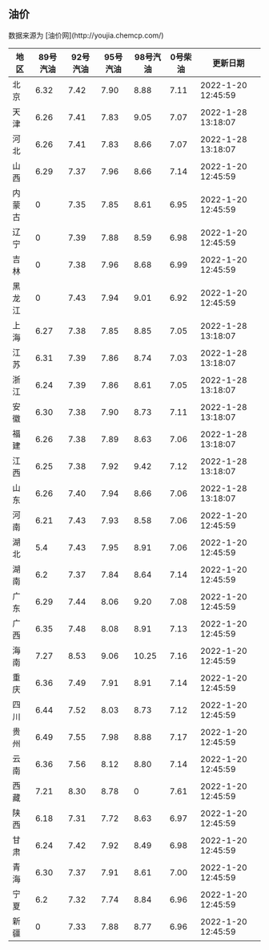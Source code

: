 
<!DOCTYPE html>
<html lang="zh-cn">
<head>
<link href="https://cdn.jsdelivr.net/gh/RookieFanzk/link/github.css" rel="stylesheet">
</head>

<body>
<h2>油价</h2>
<p>数据来源为 [油价网](http://youjia.chemcp.com/) </p>
<table>
<thead>
<tr>
<th>地区</th>
<th>89号汽油</th>
<th>92号汽油</th>
<th>95号汽油</th>
<th>98号汽油</th>
<th>0号柴油</th>
<th>更新日期</th>
</tr>
</thead>
<tbody>
<tr>
<td>北京</td>
<td>6.32</td>
<td>7.42</td>
<td>7.90</td>
<td>8.88</td>
<td>7.11</td>
<td>2022-1-20 12:45:59</td>
</tr>
<tr>
<td>天津</td>
<td>6.26</td>
<td>7.41</td>
<td>7.83</td>
<td>9.05</td>
<td>7.07</td>
<td>2022-1-28 13:18:07</td>
</tr>
<tr>
<td>河北</td>
<td>6.26</td>
<td>7.41</td>
<td>7.83</td>
<td>8.66</td>
<td>7.07</td>
<td>2022-1-28 13:18:07</td>
</tr>
<tr>
<td>山西</td>
<td>6.29</td>
<td>7.37</td>
<td>7.96</td>
<td>8.66</td>
<td>7.14</td>
<td>2022-1-20 12:45:59</td>
</tr>
<tr>
<td>内蒙古</td>
<td>0</td>
<td>7.35</td>
<td>7.85</td>
<td>8.61</td>
<td>6.95</td>
<td>2022-1-20 12:45:59</td>
</tr>
<tr>
<td>辽宁</td>
<td>0</td>
<td>7.39</td>
<td>7.88</td>
<td>8.59</td>
<td>6.98</td>
<td>2022-1-20 12:45:59</td>
</tr>
<tr>
<td>吉林</td>
<td>0</td>
<td>7.38</td>
<td>7.96</td>
<td>8.68</td>
<td>6.99</td>
<td>2022-1-20 12:45:59</td>
</tr>
<tr>
<td>黑龙江</td>
<td>0</td>
<td>7.43</td>
<td>7.94</td>
<td>9.01</td>
<td>6.92</td>
<td>2022-1-20 12:45:59</td>
</tr>
<tr>
<td>上海</td>
<td>6.27</td>
<td>7.38</td>
<td>7.85</td>
<td>8.85</td>
<td>7.05</td>
<td>2022-1-28 13:18:07</td>
</tr>
<tr>
<td>江苏</td>
<td>6.31</td>
<td>7.39</td>
<td>7.86</td>
<td>8.74</td>
<td>7.03</td>
<td>2022-1-28 13:18:07</td>
</tr>
<tr>
<td>浙江</td>
<td>6.24</td>
<td>7.39</td>
<td>7.86</td>
<td>8.61</td>
<td>7.05</td>
<td>2022-1-28 13:18:07</td>
</tr>
<tr>
<td>安徽</td>
<td>6.30</td>
<td>7.38</td>
<td>7.90</td>
<td>8.73</td>
<td>7.11</td>
<td>2022-1-28 13:18:07</td>
</tr>
<tr>
<td>福建</td>
<td>6.26</td>
<td>7.38</td>
<td>7.89</td>
<td>8.63</td>
<td>7.06</td>
<td>2022-1-28 13:18:07</td>
</tr>
<tr>
<td>江西</td>
<td>6.25</td>
<td>7.38</td>
<td>7.92</td>
<td>9.42</td>
<td>7.12</td>
<td>2022-1-28 13:18:07</td>
</tr>
<tr>
<td>山东</td>
<td>6.26</td>
<td>7.40</td>
<td>7.94</td>
<td>8.66</td>
<td>7.06</td>
<td>2022-1-28 13:18:07</td>
</tr>
<tr>
<td>河南</td>
<td>6.21</td>
<td>7.43</td>
<td>7.93</td>
<td>8.58</td>
<td>7.06</td>
<td>2022-1-20 12:45:59</td>
</tr>
<tr>
<td>湖北</td>
<td>5.4</td>
<td>7.43</td>
<td>7.95</td>
<td>8.91</td>
<td>7.06</td>
<td>2022-1-20 12:45:59</td>
</tr>
<tr>
<td>湖南</td>
<td>6.2</td>
<td>7.37</td>
<td>7.84</td>
<td>8.64</td>
<td>7.14</td>
<td>2022-1-20 12:45:59</td>
</tr>
<tr>
<td>广东</td>
<td>6.29</td>
<td>7.44</td>
<td>8.06</td>
<td>9.20</td>
<td>7.08</td>
<td>2022-1-20 12:45:59</td>
</tr>
<tr>
<td>广西</td>
<td>6.35</td>
<td>7.48</td>
<td>8.08</td>
<td>8.91</td>
<td>7.13</td>
<td>2022-1-20 12:45:59</td>
</tr>
<tr>
<td>海南</td>
<td>7.27</td>
<td>8.53</td>
<td>9.06</td>
<td>10.25</td>
<td>7.16</td>
<td>2022-1-20 12:45:59</td>
</tr>
<tr>
<td>重庆</td>
<td>6.36</td>
<td>7.49</td>
<td>7.91</td>
<td>8.91</td>
<td>7.14</td>
<td>2022-1-20 12:45:59</td>
</tr>
<tr>
<td>四川</td>
<td>6.44</td>
<td>7.52</td>
<td>8.03</td>
<td>8.73</td>
<td>7.12</td>
<td>2022-1-20 12:45:59</td>
</tr>
<tr>
<td>贵州</td>
<td>6.49</td>
<td>7.55</td>
<td>7.98</td>
<td>8.88</td>
<td>7.17</td>
<td>2022-1-20 12:45:59</td>
</tr>
<tr>
<td>云南</td>
<td>6.36</td>
<td>7.56</td>
<td>8.12</td>
<td>8.80</td>
<td>7.14</td>
<td>2022-1-20 12:45:59</td>
</tr>
<tr>
<td>西藏</td>
<td>7.21</td>
<td>8.30</td>
<td>8.78</td>
<td>0</td>
<td>7.61</td>
<td>2022-1-20 12:45:59</td>
</tr>
<tr>
<td>陕西</td>
<td>6.18</td>
<td>7.31</td>
<td>7.72</td>
<td>8.63</td>
<td>6.97</td>
<td>2022-1-20 12:45:59</td>
</tr>
<tr>
<td>甘肃</td>
<td>6.24</td>
<td>7.42</td>
<td>7.92</td>
<td>8.49</td>
<td>6.98</td>
<td>2022-1-20 12:45:59</td>
</tr>
<tr>
<td>青海</td>
<td>6.30</td>
<td>7.37</td>
<td>7.91</td>
<td>8.61</td>
<td>7.00</td>
<td>2022-1-20 12:45:59</td>
</tr>
<tr>
<td>宁夏</td>
<td>6.2</td>
<td>7.32</td>
<td>7.74</td>
<td>8.84</td>
<td>6.96</td>
<td>2022-1-20 12:45:59</td>
</tr>
<tr>
<td>新疆</td>
<td>0</td>
<td>7.33</td>
<td>7.88</td>
<td>8.77</td>
<td>6.96</td>
<td>2022-1-20 12:45:59</td>
</tr>
</tbody>
</table>
</body>
</html>
